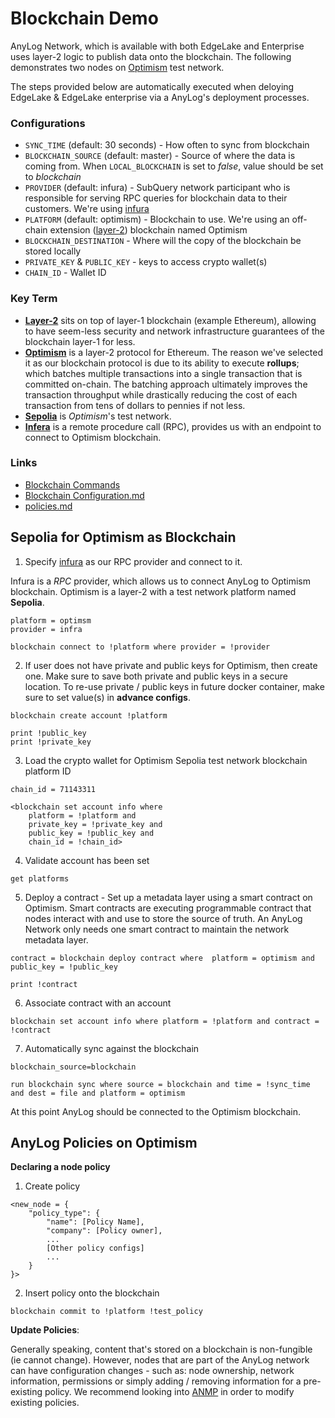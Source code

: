 # Blockchain Demo 

AnyLog Network, which is available with both EdgeLake and Enterprise uses layer-2 logic to publish data onto the 
blockchain. The following demonstrates two nodes on [Optimism](https://www.optimism.io/) test network.

 The steps provided below are automatically executed when deloying EdgeLake & EdgeLake enterprise via a AnyLog's deployment 
 processes. 

### Configurations 
* `SYNC_TIME` (default: 30 seconds) - How often to sync from blockchain
* `BLOCKCHAIN_SOURCE` (default: master) - Source of where the data is coming from. When `LOCAL_BLOCKCHAIN` is set to _false_, 
value should be set to _blockchain_
* `PROVIDER` (default: infura) - SubQuery network participant who is responsible for serving RPC queries for blockchain 
data to their customers. We're using [infura](https://www.infura.io/)
* `PLATFORM` (default: optimism) - Blockchain to use. We're using an off-chain extension ([layer-2]()) 
blockchain named <a herf="https://www.optimism.io/" target="_blank">Optimism</a>
* `BLOCKCHAIN_DESTINATION` - Where will the copy of the blockchain be stored locally
* `PRIVATE_KEY` & `PUBLIC_KEY` - keys to access crypto wallet(s)
* `CHAIN_ID` - Wallet ID

### Key Term
* **[Layer-2](https://iq.wiki/wiki/layer-2/)** sits on top of layer-1 blockchain (example Ethereum), allowing to have 
seem-less security and network infrastructure guarantees of the blockchain layer-1 for less. 
* **[Optimism](https://www.optimism.io/)** is a layer-2 protocol for Ethereum. The reason we've selected it as our blockchain
protocol is due to its ability to execute **rollups**; which batches multiple transactions into a single transaction that is committed 
on-chain. The batching approach ultimately improves the transaction throughput while drastically reducing the cost of 
each transaction from tens of dollars to pennies if not less.
*  **[Sepolia](https://sepolia.etherscan.io/)** is _Optimism_'s test network.   
* **[Infera](https://www.infera.org/)** is a remote procedure call (RPC), provides us with an endpoint to connect to 
Optimism blockchain. 

### Links 
* [Blockchain Commands](blockchain%20commands.md)
* [Blockchain Configuration.md](blockchain%20configuration.md)
* [policies.md](policies.md)

## Sepolia for Optimism as Blockchain
1. Specify [infura](https://www.infura.io/) as our RPC provider and connect to it. 

Infura is a _RPC_ provider, which allows us to connect AnyLog to Optimism blockchain. Optimism is a layer-2
with a test network platform named **Sepolia**.
```anylog
platform = optimsm 
provider = infra 

blockchain connect to !platform where provider = !provider
```

2. If user does not have private and public keys for Optimism, then create one. Make sure to save both private and public
keys in a secure location. To re-use private / public keys in future docker container, make sure to set value(s) in 
**advance configs**.
```anylog
blockchain create account !platform

print !public_key 
print !private_key 
```

3. Load the crypto wallet for Optimism Sepolia test network blockchain platform ID 
```anylog
chain_id = 71143311

<blockchain set account info where 
    platform = !platform and 
    private_key = !private_key and 
    public_key = !public_key and 
    chain_id = !chain_id>
```

4. Validate account has been set
```anylog
get platforms
```

5. Deploy a contract - Set up a metadata layer using a smart contract on Optimism. Smart contracts are executing 
programmable contract that nodes interact with and use to store the source of truth. An AnyLog Network only needs one 
smart contract to maintain the network metadata layer. 
```anylog
contract = blockchain deploy contract where  platform = optimism and public_key = !public_key

print !contract
```

6. Associate contract with an account
```anylog
blockchain set account info where platform = !platform and contract = !contract
```

7. Automatically sync against the blockchain
```anylog
blockchain_source=blockchain
   
run blockchain sync where source = blockchain and time = !sync_time and dest = file and platform = optimism
```

At this point AnyLog should be connected to the Optimism blockchain. 


## AnyLog Policies on Optimism
**Declaring a node policy**
1. Create policy 
```anylog
<new_node = {
    "policy_type": {
        "name": [Policy Name],
        "company": [Policy owner],
        ... 
        [Other policy configs]
        ...
    }
}>
```

2. Insert policy onto the blockchain
```anylog
blockchain commit to !platform !test_policy
```
 
**Update Policies**: 

Generally speaking, content that's stored on a blockchain is non-fungible (ie cannot change). However, nodes that are 
part of the AnyLog network can have configuration changes - such as: node ownership, network information, permissions or 
simply adding / removing information for a pre-existing policy. We recommend looking into [ANMP](policies.md/#anmp-policy)
in order to modify existing policies. 


 





